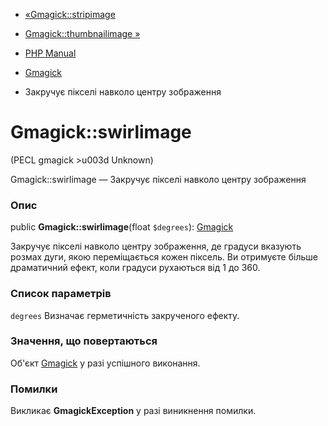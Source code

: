 - [«Gmagick::stripimage](gmagick.stripimage.md)
- [Gmagick::thumbnailimage »](gmagick.thumbnailimage.md)

- [PHP Manual](index.md)
- [Gmagick](class.gmagick.md)
- Закручує пікселі навколо центру зображення

# Gmagick::swirlimage

(PECL gmagick \>u003d Unknown)

Gmagick::swirlimage — Закручує пікселі навколо центру зображення

### Опис

public **Gmagick::swirlimage**(float `$degrees`):
[Gmagick](class.gmagick.md)

Закручує пікселі навколо центру зображення, де градуси вказують
розмах дуги, якою переміщається кожен піксель. Ви отримуєте більше
драматичний ефект, коли градуси рухаються від 1 до 360.

### Список параметрів

`degrees`
Визначає герметичність закрученого ефекту.

### Значення, що повертаються

Об'єкт [Gmagick](class.gmagick.md) у разі успішного виконання.

### Помилки

Викликає **GmagickException** у разі виникнення помилки.
